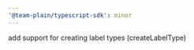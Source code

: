 ```yaml
---
'@team-plain/typescript-sdk': minor
---
```


add support for creating label types (createLabelType)
